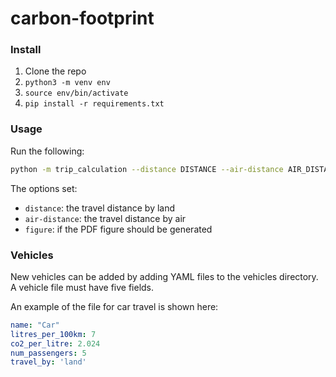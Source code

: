 # carbon-footprint

### Install

1. Clone the repo
2. `python3 -m venv env`
3. `source env/bin/activate`
3. `pip install -r requirements.txt`

### Usage

Run the following:
```bash
python -m trip_calculation --distance DISTANCE --air-distance AIR_DISTANCE --figure TRUE_OR_FALSE
```

The options set:
* `distance`: the travel distance by land
* `air-distance`: the travel distance by air
* `figure`: if the PDF figure should be generated

### Vehicles

New vehicles can be added by adding YAML files to the vehicles directory.
A vehicle file must have five fields. 

An example of the file for car travel is shown here:
```yaml
name: "Car"
litres_per_100km: 7
co2_per_litre: 2.024
num_passengers: 5
travel_by: 'land'
```
